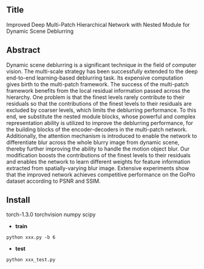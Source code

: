 ## Title
Improved Deep Multi-Patch Hierarchical Network with Nested Module for Dynamic Scene Deblurring

## Abstract
Dynamic scene deblurring is a significant technique in the field of computer vision. The multi-scale strategy has been successfully extended to the deep end-to-end learning-based deblurring task. Its expensive computation gives birth to the multi-patch framework. The success of the multi-patch framework benefits from the local residual information passed across the hierarchy. One problem is that the finest levels rarely contribute to their residuals so that the contributions of the finest levels to their residuals are excluded by coarser levels, which limits the deblurring performance. To this end, we substitute the nested module blocks, whose powerful and complex representation ability is utilized to improve the deblurring performance, for the building blocks of the encoder-decoders in the multi-patch network. Additionally, the attention mechanism is introduced to enable the network to differentiate blur across the whole blurry image from dynamic scene, thereby further improving the ability to handle the motion object blur. Our modification boosts the contributions of the finest levels to their residuals and enables the network to learn different weights for feature information extracted from spatially-varying blur image. Extensive experiments show that the improved network achieves competitive performance on the GoPro dataset according to PSNR and SSIM.

## Install
torch-1.3.0
torchvision
numpy
scipy

 - **train**
```
python xxx.py -b 6
```
- **test**
```
python xxx_test.py
```
